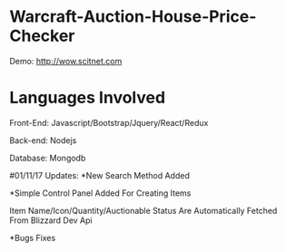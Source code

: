 # Warcraft-Auction-House-Price-Checker

Demo: http://wow.scitnet.com

# Languages Involved
Front-End: Javascript/Bootstrap/Jquery/React/Redux

Back-end: Nodejs

Database: Mongodb

#01/11/17 Updates:
  *New Search Method Added
  
  *Simple Control Panel Added For Creating Items

  Item Name/Icon/Quantity/Auctionable Status Are Automatically Fetched From Blizzard Dev Api
  
  *Bugs Fixes
